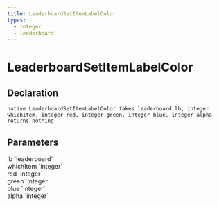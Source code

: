 ```yaml
---
title: LeaderboardSetItemLabelColor
types:
  - integer
  - leaderboard
---
```


# LeaderboardSetItemLabelColor

## Declaration

```
native LeaderboardSetItemLabelColor takes leaderboard lb, integer whichItem, integer red, integer green, integer blue, integer alpha returns nothing
```

## Parameters
<dl>
  <dt>lb `leaderboard`</dt>
  <dd></dd>

  <dt>whichItem `integer`</dt>
  <dd></dd>

  <dt>red `integer`</dt>
  <dd></dd>

  <dt>green `integer`</dt>
  <dd></dd>

  <dt>blue `integer`</dt>
  <dd></dd>

  <dt>alpha `integer`</dt>
  <dd></dd>
</dl>